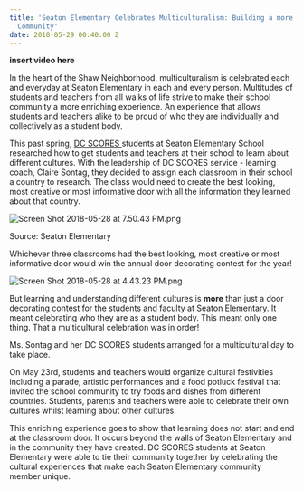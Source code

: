```yaml
---
title: 'Seaton Elementary Celebrates Multiculturalism: Building a more Diverse & Inclusive
  Community'
date: 2018-05-29 00:40:00 Z
---
```


**insert video here**

In the heart of the Shaw Neighborhood, multiculturalism is celebrated each and everyday at Seaton Elementary in each and every person. Multitudes of students and teachers from all walks of life strive to make their school community a more enriching experience. An experience that allows students and teachers alike to be proud of who they are individually and collectively as a student body.

This past spring, [DC SCORES ](https://www.dcscores.org/)students at Seaton Elementary School researched how to get students and teachers at their school to learn about different cultures. With the leadership of DC SCORES service - learning coach, Claire Sontag,  they decided to assign each classroom in their school a country to research. The class would need to create the best looking, most creative or most informative door with all the information they learned about that country.

![Screen Shot 2018-05-28 at 7.50.43 PM.png](/uploads/Screen%20Shot%202018-05-28%20at%207.50.43%20PM.png)

Source: Seaton Elementary

Whichever three classrooms had the best looking, most creative or most informative door would win the annual door decorating contest for the year!

![Screen Shot 2018-05-28 at 4.43.23 PM.png](/uploads/Screen%20Shot%202018-05-28%20at%204.43.23%20PM.png)

But learning and understanding different cultures is **more** than just a door decorating contest for the students and faculty at Seaton Elementary. It meant celebrating who they are as a student body. This meant only one thing. That a multicultural celebration was in order!

Ms. Sontag and her DC SCORES students arranged for a multicultural day to take place. 

On May 23rd, students and teachers would organize cultural festivities including a parade, artistic performances and a food potluck festival that invited the school community to try foods and dishes from different countries. Students, parents and teachers were able to celebrate their own cultures whilst learning about other cultures. 

This enriching experience goes to show that learning does not start and end at the classroom door. It occurs beyond the walls of Seaton Elementary and in the community they have created. DC SCORES students at Seaton Elementary were able to tie their community together by celebrating the cultural experiences that make each Seaton Elementary community member unique. 